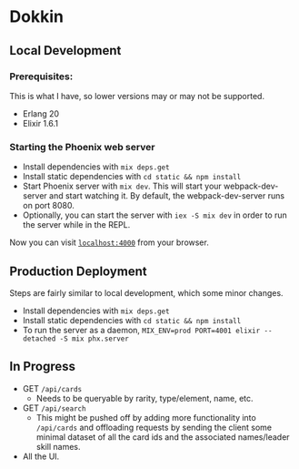 # Dokkin

## Local Development

### Prerequisites:

This is what I have, so lower versions may or may not be supported.
  - Erlang 20
  - Elixir 1.6.1

### Starting the Phoenix web server

  - Install dependencies with `mix deps.get`
  - Install static dependencies with `cd static && npm install`
  - Start Phoenix server with `mix dev`. This will start your webpack-dev-server and start watching it. By default, the webpack-dev-server runs on port 8080.
  - Optionally, you can start the server with `iex -S mix dev` in order to run the server while in the REPL.

Now you can visit [`localhost:4000`](http://localhost:4000) from your browser.

## Production Deployment

Steps are fairly similar to local development, which some minor changes.
  - Install dependencies with `mix deps.get`
  - Install static dependencies with `cd static && npm install`
  - To run the server as a daemon, `MIX_ENV=prod PORT=4001 elixir --detached -S mix phx.server`

## In Progress

- GET `/api/cards`
  - Needs to be queryable by rarity, type/element, name, etc.
- GET `/api/search`
  - This might be pushed off by adding more functionality into `/api/cards` and offloading requests by sending the client some minimal dataset of all the card ids and the associated names/leader skill names.
- All the UI.


